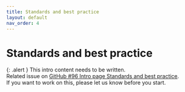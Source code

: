 ```yaml
---
title: Standards and best practice
layout: default
nav_order: 4
---
```


# Standards and best practice

{: .alert }
This intro content needs to be written.  
Related issue on [GitHub #96 Intro page Standards and best practice](https://github.com/wpaccessibility/wp-a11y-docs/issues/96).  
If you want to work on this, please let us know before you start.
